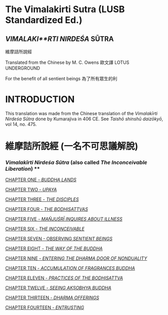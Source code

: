 # The Vimalakirti Sutra (LUSB Standardized Ed.)

## *VIMALAKI**RTI NIRDEŚA* SŪTRA  
維摩詰所說經

Translated from the Chinese by M. C. Owens
歐文譯
LOTUS UNDERGROUND 

For the benefit of all sentient beings
為了所有眾生的利

# INTRODUCTION

This translation was made from the Chinese translation of the *Vimalakīrti Nirdeśa Sūtra* done by Kumarajiva in 406 CE. See *Taishō shinshū daizōkyō*, vol 14, no. 475. 

# 維摩詰所說經 (一名不可思議解脫)

### *Vimalakīrti Nirdeśa Sūtra* (also called *The Inconceivable Liberation*) **

[CHAPTER ONE - *BUDDHA LANDS*](The%20Vimalakirti%20Sutra%20(LUSB%20Standardized%20Ed%20)%20ebdc448a08564577819f0ec46c632350/CHAPTER%20ONE%20-%20BUDDHA%20LANDS%20fcc3773b51934c718c136a0eda2e741a.md)

[CHAPTER TWO - *UPAYA*](The%20Vimalakirti%20Sutra%20(LUSB%20Standardized%20Ed%20)%20ebdc448a08564577819f0ec46c632350/CHAPTER%20TWO%20-%20UPAYA%208177daeddf5540c0815d3890d3bbfb62.md)

[CHAPTER THREE - *THE DISCIPLES* ](The%20Vimalakirti%20Sutra%20(LUSB%20Standardized%20Ed%20)%20ebdc448a08564577819f0ec46c632350/CHAPTER%20THREE%20-%20THE%20DISCIPLES%20b03f8907ecea404f9e7149f4bd71a4ab.md)

[CHAPTER FOUR - *THE BODHISATTVAS*](The%20Vimalakirti%20Sutra%20(LUSB%20Standardized%20Ed%20)%20ebdc448a08564577819f0ec46c632350/CHAPTER%20FOUR%20-%20THE%20BODHISATTVAS%2058f00839344d4325a0e96f5ebb46d862.md)

[CHAPTER FIVE - *MAÑJUŚRĪ INQUIRES ABOUT ILLNESS*](The%20Vimalakirti%20Sutra%20(LUSB%20Standardized%20Ed%20)%20ebdc448a08564577819f0ec46c632350/CHAPTER%20FIVE%20-%20MAN%CC%83JUS%CC%81RI%CC%84%20INQUIRES%20ABOUT%20ILLNESS%20f93cc10f69714928a956fdcf92d2fcba.md)

[CHAPTER SIX - *THE INCONCEIVABLE*](The%20Vimalakirti%20Sutra%20(LUSB%20Standardized%20Ed%20)%20ebdc448a08564577819f0ec46c632350/CHAPTER%20SIX%20-%20THE%20INCONCEIVABLE%20fe31376f24e24a61b76660f4cc8bfe3c.md)

[CHAPTER SEVEN - OBSERVING *SENTIENT BEINGS*](The%20Vimalakirti%20Sutra%20(LUSB%20Standardized%20Ed%20)%20ebdc448a08564577819f0ec46c632350/CHAPTER%20SEVEN%20-%20OBSERVING%20SENTIENT%20BEINGS%20336fe6538ddc4d368192c70debf0c2f9.md)

[CHAPTER EIGHT - *THE WAY OF THE BUDDHA*](The%20Vimalakirti%20Sutra%20(LUSB%20Standardized%20Ed%20)%20ebdc448a08564577819f0ec46c632350/CHAPTER%20EIGHT%20-%20THE%20WAY%20OF%20THE%20BUDDHA%20ffdf8c2706e44fd392f0eae9cfba9f4d.md)

[CHAPTER NINE - *ENTERING THE DHARMA DOOR OF NONDUALITY*](The%20Vimalakirti%20Sutra%20(LUSB%20Standardized%20Ed%20)%20ebdc448a08564577819f0ec46c632350/CHAPTER%20NINE%20-%20ENTERING%20THE%20DHARMA%20DOOR%20OF%20NONDUAL%201b339a6fff724d3a90d7740a469607f4.md)

[CHAPTER TEN - *ACCUMULATION OF FRAGRANCES BUDDHA*](The%20Vimalakirti%20Sutra%20(LUSB%20Standardized%20Ed%20)%20ebdc448a08564577819f0ec46c632350/CHAPTER%20TEN%20-%20ACCUMULATION%20OF%20FRAGRANCES%20BUDDHA%20e20d953ee6694c8db20c37d9d5c15884.md)

[CHAPTER ELEVEN - *PRACTICES OF THE BODHISATTVA*](The%20Vimalakirti%20Sutra%20(LUSB%20Standardized%20Ed%20)%20ebdc448a08564577819f0ec46c632350/CHAPTER%20ELEVEN%20-%20PRACTICES%20OF%20THE%20BODHISATTVA%2012b76c116bea46faa3233da2f6035bad.md)

[CHAPTER TWELVE - *SEEING AKṢOBHYA BUDDHA*](The%20Vimalakirti%20Sutra%20(LUSB%20Standardized%20Ed%20)%20ebdc448a08564577819f0ec46c632350/CHAPTER%20TWELVE%20-%20SEEING%20AKS%CC%A3OBHYA%20BUDDHA%207d755e76ed164dfe9928a60624b2b645.md)

[CHAPTER THIRTEEN - *DHARMA OFFERINGS*](The%20Vimalakirti%20Sutra%20(LUSB%20Standardized%20Ed%20)%20ebdc448a08564577819f0ec46c632350/CHAPTER%20THIRTEEN%20-%20DHARMA%20OFFERINGS%20273ff7915d014b81864cf34be92326ae.md)

[CHAPTER FOURTEEN - *ENTRUSTING* ](The%20Vimalakirti%20Sutra%20(LUSB%20Standardized%20Ed%20)%20ebdc448a08564577819f0ec46c632350/CHAPTER%20FOURTEEN%20-%20ENTRUSTING%202077d844c7e442e38db2969ec5d86b26.md)